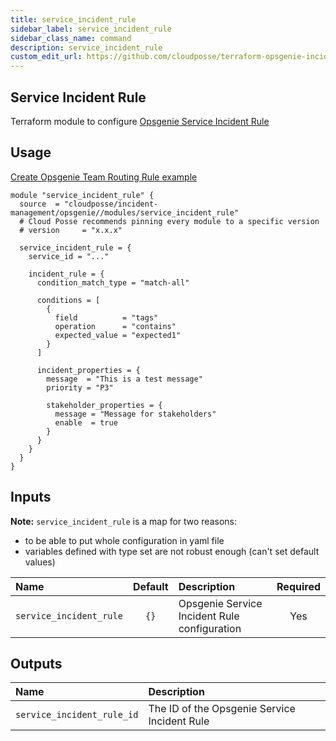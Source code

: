```yaml
---
title: service_incident_rule
sidebar_label: service_incident_rule
sidebar_class_name: command
description: service_incident_rule
custom_edit_url: https://github.com/cloudposse/terraform-opsgenie-incident-management/blob/main/modules/service_incident_rule/README.md
---
```


##  Service Incident Rule

Terraform module to configure [Opsgenie Service Incident Rule](https://registry.terraform.io/providers/opsgenie/opsgenie/latest/docs/resources/service_incident_rule)


## Usage

[Create Opsgenie Team Routing Rule example](https://github.com/cloudposse/terraform-opsgenie-incident-management/tree/main/modules/service_incident_rule/../../examples/service_incident_rule)

```hcl
module "service_incident_rule" {
  source  = "cloudposse/incident-management/opsgenie//modules/service_incident_rule"
  # Cloud Posse recommends pinning every module to a specific version
  # version     = "x.x.x"

  service_incident_rule = {
    service_id = "..."

    incident_rule = {
      condition_match_type = "match-all"

      conditions = [
        {
          field          = "tags"
          operation      = "contains"
          expected_value = "expected1"
        }
      ]

      incident_properties = {
        message  = "This is a test message"
        priority = "P3"
        
        stakeholder_properties = {
          message = "Message for stakeholders"
          enable  = true
        }
      }
    }
  }
}
```

## Inputs

**Note:** `service_incident_rule` is a map for two reasons: 
- to be able to put whole configuration in yaml file
- variables defined with type set are not robust enough (can't set default values)

|  Name                          |  Default                          |  Description                                     | Required |
|:-------------------------------|:---------------------------------:|:-------------------------------------------------|:--------:|
| `service_incident_rule`        | `{}`                              | Opsgenie Service Incident Rule configuration     | Yes      |


## Outputs

| Name                          | Description                                    |
|:------------------------------|:-----------------------------------------------|
| `service_incident_rule_id`    | The ID of the Opsgenie Service Incident Rule   |

